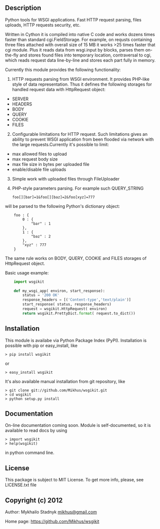 Description
--------------------------------------------------------------------------------
Python tools for WSGI applications. Fast HTTP request parsing, files uploads, 
HTTP requests security, etc.

Written in Cython it is compiled into native C code and works dozens times
faster than standard cgi.FieldStorage. For example, on requsts containing
three files attached with overall size of 15 MB it works >25 times faster
that cgi module. Plus it reads data from wsgi.input by blocks, parses them
on-the-fly and stores found files into temporary location, contraversal to cgi,
which reads request data line-by-line and stores each part fully in memory.

Currently this module provides the following functionality:

 1. HTTP requests parsing from WSGI environment. It provides PHP-like style
 of data representation. Thus it defines the following storages for handled
 request data with HttpRequest object:
  - SERVER
  - HEADERS
  - BODY
  - QUERY
  - COOKIE
  - FILES

 2. Configurable limitations for HTTP request. Such limitations gives an 
 ability to prevent WSGI application from been flooded via network with the
 large requests.Currently it's possible to limit:
  - max allowed files to upload
  - max request body size
  - max file size in bytes per uploaded file
  - enable/disable file uploads

 3. Simple work with uploaded files through FileUploader

 4. PHP-style parameters parsing. For example such QUERY_STRING

    	foo[][bar]=1&foo[][baz]=2&foo[xyz]=777

 will be parsed to the following Python's dictionary object:

    	foo : {
        	0 : {
            	"bar" : 1
        	},
        	1 : {
            	"baz" : 2
        	},
        	"xyz" : 777
    	}

 The same rule works on BODY, QUERY, COOKIE and FILES storages of HttpRequest
 object.

Basic usage example:

```python
    import wsgikit
    
    def my_wsgi_app( environ, start_response):
        status = '200 OK'
        response_headers = [('Content-type','text/plain')]
        start_response( status, response_headers)
        request = wsgikit.HttpRequest( environ)
        return wsgikit.PrettyDict.format( request.to_dict())
```

Installation
--------------------------------------------------------------------------------
This module is availabe via Python Package Index (PyPI). Installation is
possible with pip or easy_install, like

    > pip install wsgikit
or

    > easy_install wsgikit

It's also available manual installation from git repository, like

    > git clone git://github.com/Mikhus/wsgikit.git
    > cd wsgikit
    > python setup.py install

Documentation
--------------------------------------------------------------------------------
On-line documentation coming soon. Module is self-documented, so it is available
to read docs by using

    > import wsgikit
    > help(wsgikit)

in python command line.

License
--------------------------------------------------------------------------------
This package is subject to MIT License. To get more info, please, see
LICENSE.txt file

Copyright (c) 2012
--------------------------------------------------------------------------------
Author: Mykhailo Stadnyk <mikhus@gmail.com>

Home page: https://github.com/Mikhus/wsgikit
